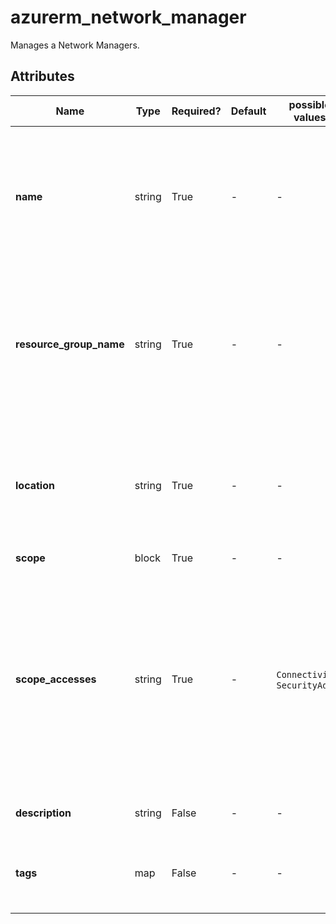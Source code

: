# azurerm_network_manager

Manages a Network Managers.

## Attributes

| Name | Type | Required? | Default  | possible values | Description |
| ---- | ---- | --------- | -------- | ----------- | ----------- |
| **name** | string | True | -  |  -  | Specifies the name which should be used for this Network Managers. Changing this forces a new Network Managers to be created. | 
| **resource_group_name** | string | True | -  |  -  | Specifies the name of the Resource Group where the Network Managers should exist. Changing this forces a new Network Managers to be created. | 
| **location** | string | True | -  |  -  | Specifies the Azure Region where the Network Managers should exist. Changing this forces a new resource to be created. | 
| **scope** | block | True | -  |  -  | A `scope` block. | 
| **scope_accesses** | string | True | -  |  `Connectivity`, `SecurityAdmin`  | A list of configuration deployment type. Possible values are `Connectivity` and `SecurityAdmin`, corresponds to if Connectivity Configuration and Security Admin Configuration is allowed for the Network Manager. | 
| **description** | string | False | -  |  -  | A description of the network manager. | 
| **tags** | map | False | -  |  -  | A mapping of tags which should be assigned to the Network Managers. | 

